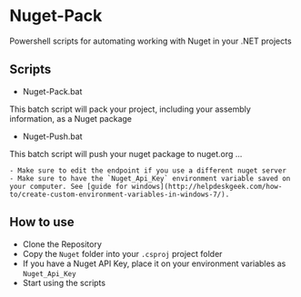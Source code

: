 # Nuget-Pack

Powershell scripts for automating working with Nuget in your .NET projects

## Scripts

- Nuget-Pack.bat

This batch script will pack your project, including your assembly information, as a Nuget package

- Nuget-Push.bat

This batch script will push your nuget package to nuget.org ... 

    - Make sure to edit the endpoint if you use a different nuget server
    - Make sure to have the `Nuget_Api_Key` environment variable saved on your computer. See [guide for windows](http://helpdeskgeek.com/how-to/create-custom-environment-variables-in-windows-7/).

## How to use

- Clone the Repository
- Copy the `Nuget` folder into your `.csproj` project folder
- If you have a Nuget API Key, place it on your environment variables as `Nuget_Api_Key`
- Start using the scripts